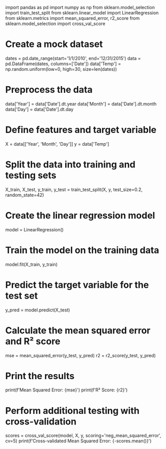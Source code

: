 import pandas as pd
import numpy as np
from sklearn.model_selection import train_test_split
from sklearn.linear_model import LinearRegression
from sklearn.metrics import mean_squared_error, r2_score
from sklearn.model_selection import cross_val_score

# Create a mock dataset
dates = pd.date_range(start='1/1/2010', end='12/31/2015')
data = pd.DataFrame(dates, columns=['Date'])
data['Temp'] = np.random.uniform(low=0, high=30, size=len(dates))

# Preprocess the data
data['Year'] = data['Date'].dt.year
data['Month'] = data['Date'].dt.month
data['Day'] = data['Date'].dt.day

# Define features and target variable
X = data[['Year', 'Month', 'Day']]
y = data['Temp']

# Split the data into training and testing sets
X_train, X_test, y_train, y_test = train_test_split(X, y, test_size=0.2, random_state=42)

# Create the linear regression model
model = LinearRegression()

# Train the model on the training data
model.fit(X_train, y_train)

# Predict the target variable for the test set
y_pred = model.predict(X_test)

# Calculate the mean squared error and R² score
mse = mean_squared_error(y_test, y_pred)
r2 = r2_score(y_test, y_pred)

# Print the results
print(f'Mean Squared Error: {mse}')
print(f'R² Score: {r2}')

# Perform additional testing with cross-validation
scores = cross_val_score(model, X, y, scoring='neg_mean_squared_error', cv=5)
print(f'Cross-validated Mean Squared Error: {-scores.mean()}')
